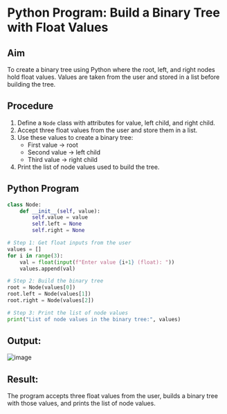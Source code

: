 # Python Program: Build a Binary Tree with Float Values

## Aim
To create a binary tree using Python where the root, left, and right nodes hold float values. Values are taken from the user and stored in a list before building the tree.

## Procedure
1. Define a `Node` class with attributes for value, left child, and right child.
2. Accept three float values from the user and store them in a list.
3. Use these values to create a binary tree:
   - First value → root
   - Second value → left child
   - Third value → right child
4. Print the list of node values used to build the tree.

## Python Program
```python
class Node:
    def __init__(self, value):
        self.value = value
        self.left = None
        self.right = None

# Step 1: Get float inputs from the user
values = []
for i in range(3):
    val = float(input(f"Enter value {i+1} (float): "))
    values.append(val)

# Step 2: Build the binary tree
root = Node(values[0])
root.left = Node(values[1])
root.right = Node(values[2])

# Step 3: Print the list of node values
print("List of node values in the binary tree:", values)
```
## Output:
![image](https://github.com/user-attachments/assets/1b82011c-1dda-4392-b4c6-1b24197ca709)

## Result:
The program accepts three float values from the user, builds a binary tree with those values, and prints the list of node values.
